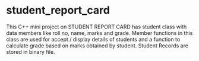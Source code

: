 # student_report_card
This  C++ mini project on STUDENT REPORT CARD has student class with data members like roll no, name, marks and grade. Member functions in this class are used for accept / display details of students and a function to calculate grade based on marks obtained by student. Student Records are stored in binary file.
